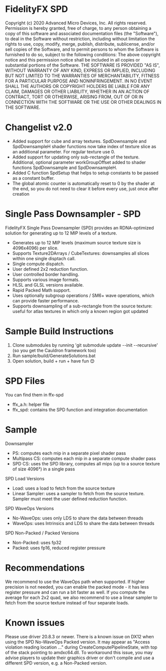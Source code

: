 # FidelityFX SPD
Copyright (c) 2020 Advanced Micro Devices, Inc. All rights reserved. Permission is hereby granted, free of charge, to any person obtaining a copy of this software and associated documentation files (the "Software"), to deal in the Software without restriction, including without limitation the rights to use, copy, modify, merge, publish, distribute, sublicense, and/or sell copies of the Software, and to permit persons to whom the Software is furnished to do so, subject to the following conditions: The above copyright notice and this permission notice shall be included in all copies or substantial portions of the Software. THE SOFTWARE IS PROVIDED "AS IS", WITHOUT WARRANTY OF ANY KIND, EXPRESS OR IMPLIED, INCLUDING BUT NOT LIMITED TO THE WARRANTIES OF MERCHANTABILITY, FITNESS FOR A PARTICULAR PURPOSE AND NONINFRINGEMENT. IN NO EVENT SHALL THE AUTHORS OR COPYRIGHT HOLDERS BE LIABLE FOR ANY CLAIM, DAMAGES OR OTHER LIABILITY, WHETHER IN AN ACTION OF CONTRACT, TORT OR OTHERWISE, ARISING FROM, OUT OF OR IN CONNECTION WITH THE SOFTWARE OR THE USE OR OTHER DEALINGS IN THE SOFTWARE.

# Changelist v2.0

- Added support for cube and array textures. SpdDownsample and SpdDownsampleH shader functions now take index of texture slice as an additional parameter. For regular texture use 0.
- Added support for updating only sub-rectangle of the texture. Additional, optional parameter workGroupOffset added to shader functions SpdDownsample and SpdDownsampleH.
- Added C function SpdSetup that helps to setup constants to be passed as a constant buffer.
- The global atomic counter is automatically reset to 0 by the shader at the end, so you do not need to clear it before every use, just once after creation

# Single Pass Downsampler - SPD

FidelityFX Single Pass Downsampler (SPD) provides an RDNA-optimized solution for generating up to 12 MIP levels of a texture.
- Generates up to 12 MIP levels (maximum source texture size is 4096x4096) per slice.
- Supports Texture2DArrays / CubeTextures: downsamples all slices within one single disptach call.
- Single compute dispatch.
- User defined 2x2 reduction function.
- User controlled border handling.
- Supports various image formats.
- HLSL and GLSL versions available.
- Rapid Packed Math support.
- Uses optionally subgroup operations / SM6+ wave operations, which can provide faster performance.
- Supports downsampling of a sub-rectangle from the source texture: useful for atlas textures in which only a known region got updated

# Sample Build Instructions

1. Clone submodules by running 'git submodule update --init --recursive' (so you get the Cauldron framework too)
2. Run sample/build/GenerateSolutions.bat
3. Open solution, build + run + have fun 😊

# SPD Files
You can find them in ffx-spd
- ffx_a.h: helper file
- ffx_spd: contains the SPD function and integration documentation

# Sample
Downsampler
- PS: computes each mip in a separate pixel shader pass
- Multipass CS: computes each mip in a separate compute shader pass
- SPD CS: uses the SPD library, computes all mips (up to a source texture of size 4096²) in a single pass

SPD Load Versions
- Load: uses a load to fetch from the source texture
- Linear Sampler: uses a sampler to fetch from the source texture. Sampler must meet the user defined reduction function.

SPD WaveOps Versions
- No-WaveOps: uses only LDS to share the data between threads
- WaveOps: uses Intrinsics and LDS to share the data between threads

SPD Non-Packed / Packed Versions
- Non-Packed: uses fp32
- Packed: uses fp16, reduced register pressure

# Recommendations
We recommend to use the WaveOps path when supported. If higher precision is not needed, you can enable the packed mode - it has less register pressure and can run a bit faster as well.
If you compute the average for each 2x2 quad, we also recommend to use a linear sampler to fetch from the source texture instead of four separate loads.

# Known issues
Please use driver 20.8.3 or newer. There is a known issue on DX12 when using the SPD No-WaveOps Packed version.
It may appear as "Access violation reading location ..." during CreateComputePipelineState, with top of the stack
pointing to amdxc64.dll.
To workaround this issue, you may advise players to update their graphics driver or don't compile and use
a different SPD version, e.g. a Non-Packed version.